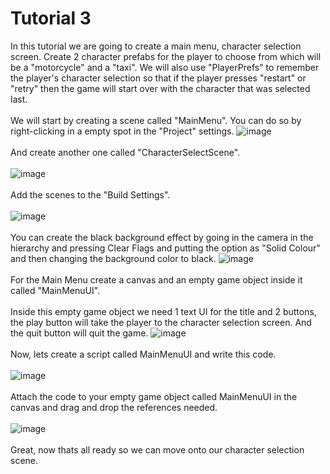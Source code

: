 # Tutorial 3
In this tutorial we are going to create a main menu, character selection screen. Create 2 character prefabs for the player to choose from which will be a "motorcycle" and a "taxi". We will also use "PlayerPrefs" to remember the player's character selection so that if the player presses "restart" or "retry" then the game will start over with the character that was selected last.
<br/><br/>
We will start by creating a scene called "MainMenu". You can do so by right-clicking in a empty spot in the "Project" settings. 
![image](https://github.com/cayaahmet/Ahmet_Caya_Programming_CourseWork/assets/125205290/b13498ea-b78e-4cd2-83a0-202071c3c595)
<br/><br/>
And create another one called "CharacterSelectScene".
<br/><br/>
![image](https://github.com/cayaahmet/Ahmet_Caya_Programming_CourseWork/assets/125205290/22fbf996-2eba-4964-93f1-c74ca60d5345)
<br/><br/>
Add the scenes to the "Build Settings".
<br/><br/>
![image](https://github.com/cayaahmet/Ahmet_Caya_Programming_CourseWork/assets/125205290/b6e23d08-27bd-4e49-8337-294fe43605cf)
<br/><br/>
You can create the black background effect by going in the camera in the hierarchy and pressing Clear Flags and putting the option as "Solid Colour" and then changing the background color to black.
![image](https://github.com/cayaahmet/Ahmet_Caya_Programming_CourseWork/assets/125205290/a5007b03-2a43-475b-88dc-a5bc2bb52d56)
<br/><br/>
For the Main Menu create a canvas and an empty game object inside it called "MainMenuUI".
<br/><br/>
Inside this empty game object we need 1 text UI for the title and 2 buttons, the play button will take the player to the character selection screen. And the quit button will quit the game.
![image](https://github.com/cayaahmet/Ahmet_Caya_Programming_CourseWork/assets/125205290/b33a470b-b4f0-40c7-ba32-3c5f75fb177f)
<br/><br/>
Now, lets create a script called MainMenuUI and write this code.
<br/><br/>
![image](https://github.com/cayaahmet/Ahmet_Caya_Programming_CourseWork/assets/125205290/c323a583-083a-467d-aea5-09c6d70b2a55)
<br/><br/>
Attach the code to your empty game object called MainMenuUI in the canvas and drag and drop the references needed.
<br/><br/>
![image](https://github.com/cayaahmet/Ahmet_Caya_Programming_CourseWork/assets/125205290/b6b471d5-8dcf-408f-8df0-a3e17732838f)
<br/><br/>
Great, now thats all ready so we can move onto our character selection scene.


